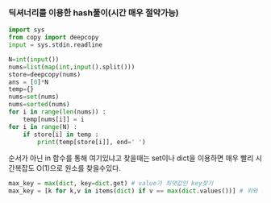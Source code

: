 ### 딕셔너리를 이용한 hash풀이(시간 매우 절약가능)

```python
import sys
from copy import deepcopy
input = sys.stdin.readline

N=int(input())
nums=list(map(int,input().split()))
store=deepcopy(nums)
ans = [0]*N
temp={}
nums=set(nums)
nums=sorted(nums)
for i in range(len(nums)) :
    temp[nums[i]] = i
for i in range(N) :
    if store[i] in temp :
        print(temp[store[i]], end=' ')
```

순서가 아닌 in 함수를 통해 여기있냐고 찾을때는 set이나 dict을 이용하면 매우 빨리 시간복잡도 O(1)으로 원소를 찾을수있다. 

```python
max_key = max(dict, key=dict.get) # value가 최댓값인 key찾기
max_key = [k for k,v in items(dict) if v == max(dict.values())] # 위와 동일
```

